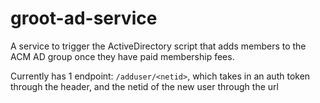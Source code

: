 # groot-ad-service
A service to trigger the ActiveDirectory script that adds members to the ACM AD group once they have paid membership fees.

Currently has 1 endpoint: `/adduser/<netid>`, which takes in an auth token through the header, and the netid of the new user through the url